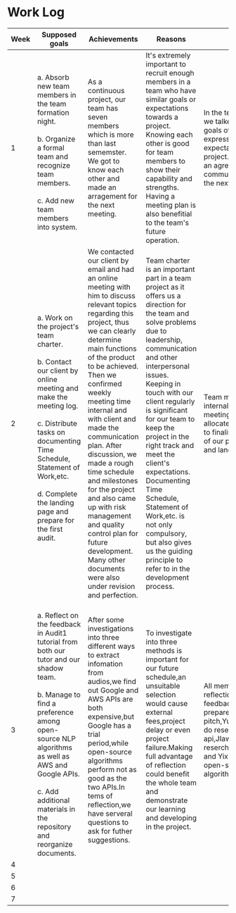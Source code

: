 # Work Log

|   Week    |   Supposed goals        |   Achievements                      |   Reasons     |      Tasks|
|------     |   -------               |   ---                               |   ----       |    ---      |
| 1        |<br/>a. Absorb new team members in the team formation night.</br><br/>b. Organize a formal team and recognize team members.</br><br/>c. Add new team members into system.</br>|   As a continuous project, our team has seven members which is more than last sememster. We got to know each other and made an arragement for the next meeting.  |  It's extremely important to recruit enough members in a team who have similar goals or expectations towards a project. Knowing each other is good for team members to show their capability and strengths. Having a meeting plan is also benefitial to the team's future operation.     |  In the team formation night, we talked about the main goals of this project, and expressed each member's expectations towards the project. Then we reached an agreement on communication tools and the next meeting time.
| 2        |<br/>a. Work on the project's team charter.</br><br/>b. Contact our client by online meeting and make the meeting log.</br><br/>c. Distribute tasks on documenting Time Schedule, Statement of Work,etc.</br><br/>d. Complete the landing page and prepare for the first audit.</br> | We contacted our client by email and had an online meeting with him to discuss relevant topics regarding this project, thus we can clearly determine main functions of the product to be achieved. Then we confirmed weekly meeting time internal and with client and made the communication plan. After discussion, we made a rough time schedule and milestones for the project and also came up with risk management and quality control plan for future development. Many other documents were also under revision and perfection.|Team charter is an important part in a team project as it offers us a direction for the team and solve problems due to leadership, communication and other interpersonal issues. Keeping in touch with our client regularly is significant for our team to keep the project in the right track and meet the client's expectations. Documenting Time Schedule, Statement of Work,etc. is not only compulsory, but also gives us the guiding principle to refer to in the development process.|Team members should hold internal meetings and client meetings weekly. Tasks are allocated to every member to finalise the first edition of our project documents and landing page. |
| 3        |<br/>a. Reflect on the feedback in Audit1 tutorial from both our tutor and our shadow team.</br><br/>b. Manage to find a preference among open-source NLP algorithms as well as AWS and Google APIs.</br><br/>c. Add additional materials in the repository and reorganize documents.</br> | After some investigations into three different ways to extract infomation from audios,we find out Google and AWS APIs are both expensive,but Google has a trial period,while open-source algorithms perform not as good as the two APIs.In tems of reflection,we have serveral questions to ask for futher suggestions.|To investigate into three methods is important for our future schedule,an unsuitable selection would cause external fees,project delay or even project failure.Making full advantage of reflection could benefit the whole team and demonstrate our learning and developing in the project.|All members have reflection on feedbacks.Meanwhile,Jiaye prepares for agenda and pitch,Yuliang and Xiaoxiang do reserch on Google api,JIawei and Yuchen do reserch on AWS api,Tao and Yixian do research on open-source NLP algorithms. |
| 4        | | | | |
| 5        | | | | |
| 6        | | | | |
| 7        | | | | |
